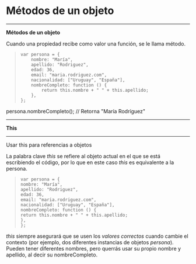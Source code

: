 
<h1> Métodos de un objeto </h1>

----------------------------------------------------------------
**Métodos de un objeto**

Cuando una propiedad recibe como valor una función, se le llama método.

> ``var persona = {`` <br>
> ``    nombre: "María",`` <br>
> ``    apellido: "Rodriguez",`` <br>
> ``    edad: 36,`` <br>
> ``    email: "maria.rodriguez.com",`` <br>
> ``    nacionalidad: ["Uruguay", "España"],`` <br>
> ``    nombreCompleto: function () {`` <br>
> ``        return this.nombre + " " + this.apellido;`` <br>
> ``    },`` <br>
> ``};``

persona.nombreCompleto(); // Retorna "María Rodríguez"

----------------------------------------------------------------
**This**

----------------------------------------------------------------

Usar this para referencias a objetos

La palabra clave *this* se refiere al objeto actual en el que se está escribiendo el código, por lo que en este caso *this* es equivalente a la persona.

> ``var persona = {`` <br>
> ``nombre: "María",`` <br>
> ``apellido: "Rodriguez",`` <br>
> ``edad: 36,`` <br>
> ``email: "maria.rodriguez.com",`` <br>
> ``nacionalidad: ["Uruguay", "España"],`` <br>
> ``nombreCompleto: function () {`` <br>
> ``return this.nombre + " " + this.apellido;`` <br>
> ``},`` <br>
> ``};`` 

*this* siempre asegurará que se usen los *valores correctos* cuando cambie el contexto (por ejemplo, dos diferentes instancias de objetos *persona*). Pueden tener diferentes nombres, pero querrás usar su propio nombre y apellido, al decir su nombreCompleto.


